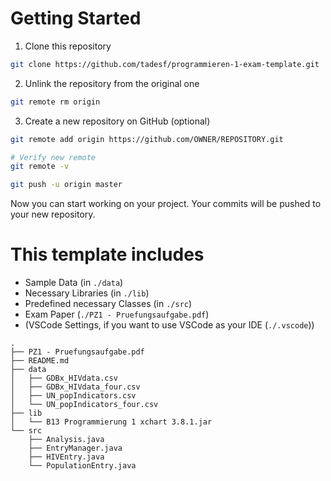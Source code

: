 # Getting Started

1. Clone this repository
```bash
git clone https://github.com/tadesf/programmieren-1-exam-template.git
```

2. Unlink the repository from the original one
```bash
git remote rm origin
```

3. Create a new repository on GitHub (optional)
```bash
git remote add origin https://github.com/OWNER/REPOSITORY.git

# Verify new remote
git remote -v

git push -u origin master
```

Now you can start working on your project. Your commits will be pushed to your new repository.

# This template includes
- Sample Data (in `./data`)
- Necessary Libraries (in `./lib`)
- Predefined necessary Classes (in `./src`)
- Exam Paper (`./PZ1 - Pruefungsaufgabe.pdf`)
- (VSCode Settings, if you want to use VSCode as your IDE (`./.vscode`))

```
.
├── PZ1 - Pruefungsaufgabe.pdf
├── README.md
├── data
│   ├── GDBx_HIVdata.csv
│   ├── GDBx_HIVdata_four.csv
│   ├── UN_popIndicators.csv
│   └── UN_popIndicators_four.csv
├── lib
│   └── B13 Programmierung 1 xchart 3.8.1.jar
└── src
    ├── Analysis.java
    ├── EntryManager.java
    ├── HIVEntry.java
    └── PopulationEntry.java
```